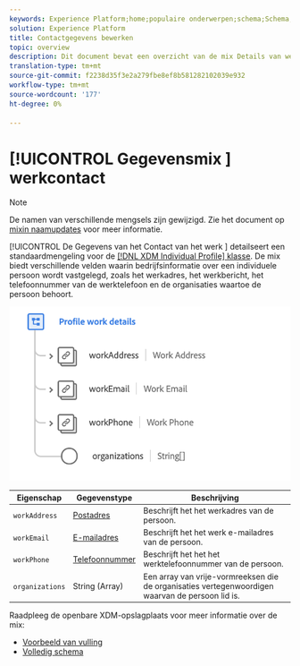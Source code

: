 ```yaml
---
keywords: Experience Platform;home;populaire onderwerpen;schema;Schema;XDM;individueel profiel;gebieden;schema's;Schema's;Schemaontwerp;mixin;mixin;het werkdetails;het profielwerk;
solution: Experience Platform
title: Contactgegevens bewerken
topic: overview
description: Dit document bevat een overzicht van de mix Details van werkcontact.
translation-type: tm+mt
source-git-commit: f2238d35f3e2a279fbe8ef8b581282102039e932
workflow-type: tm+mt
source-wordcount: '177'
ht-degree: 0%

---
```



# [!UICONTROL Gegevensmix ] werkcontact

>[!NOTE]
>
>De namen van verschillende mengsels zijn gewijzigd. Zie het document op [mixin naamupdates](../name-updates.md) voor meer informatie.

[!UICONTROL De Gegevens van het Contact van het werk ] detailseert een standaardmengeling voor de  [[!DNL XDM Individual Profile] klasse](../../classes/individual-profile.md). De mix biedt verschillende velden waarin bedrijfsinformatie over een individuele persoon wordt vastgelegd, zoals het werkadres, het werkbericht, het telefoonnummer van de werktelefoon en de organisaties waartoe de persoon behoort.

<img src="../../images/mixins/profile-work-details.png" width="550" /><br />

| Eigenschap | Gegevenstype | Beschrijving |
| --- | --- | --- |
| `workAddress` | [Postadres](../../data-types/postal-address.md) | Beschrijft het het werkadres van de persoon. |
| `workEmail` | [E-mailadres](../../data-types/email-address.md) | Beschrijft het het werk e-mailadres van de persoon. |
| `workPhone` | [Telefoonnummer](../../data-types/phone-number.md) | Beschrijft het het het werktelefoonnummer van de persoon. |
| `organizations` | String (Array) | Een array van vrije-vormreeksen die de organisaties vertegenwoordigen waarvan de persoon lid is. |

Raadpleeg de openbare XDM-opslagplaats voor meer informatie over de mix:

* [Voorbeeld van vulling](https://github.com/adobe/xdm/blob/master/components/mixins/profile/profile-work-details.example.1.json)
* [Volledig schema](https://github.com/adobe/xdm/blob/master/components/mixins/profile/profile-work-details.schema.json)